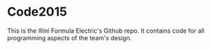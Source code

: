 # Code2015

This is the Illini Formula Electric's Github repo. It contains code for all programming aspects of the team's design.
